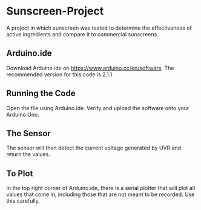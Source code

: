# Sunscreen-Project
A project in which sunscreen was tested to determine the effectiveness of active ingredients and compare it to commercial sunscreens.
## Arduino.ide
Download Arduino.ide on https://www.arduino.cc/en/software. The recommended version for this code is 2.1.1
## Running the Code
Open the file using Arduino.ide. Verify and upload the software onto your Arduino Uno.
## The Sensor
The sensor will then detect the current voltage generated by UVR and return the values.
## To Plot
In the top right corner of Arduino.ide, there is a serial plotter that will plot all values that come in, including those
that are not meant to be recorded. Use this carefully.
